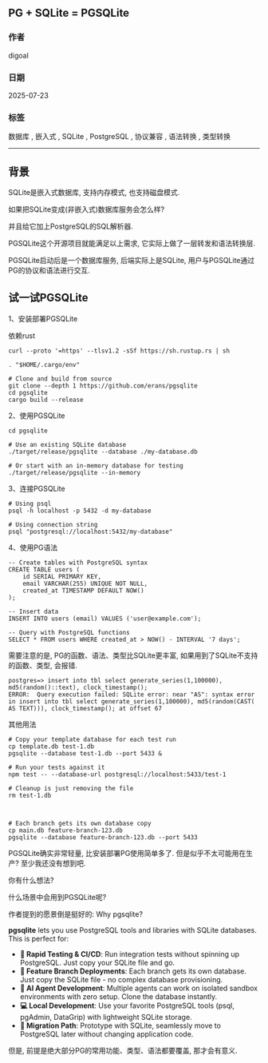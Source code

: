 ## PG + SQLite = PGSQLite      
              
### 作者              
digoal              
              
### 日期              
2025-07-23             
              
### 标签              
数据库 , 嵌入式 , SQLite , PostgreSQL , 协议兼容 , 语法转换 , 类型转换              
              
----              
              
## 背景    
SQLite是嵌入式数据库, 支持内存模式, 也支持磁盘模式.   
  
如果把SQLite变成(非嵌入式)数据库服务会怎么样?  
  
并且给它加上PostgreSQL的SQL解析器.  
  
PGSQLite这个开源项目就能满足以上需求, 它实际上做了一层转发和语法转换层.   
  
PGSQLite启动后是一个数据库服务, 后端实际上是SQLite, 用户与PGSQLite通过PG的协议和语法进行交互.   
  
## 试一试PGSQLite  
1、安装部署PGSQLite  
  
依赖rust  
```  
curl --proto '=https' --tlsv1.2 -sSf https://sh.rustup.rs | sh  
  
. "$HOME/.cargo/env"  
```  
  
```  
# Clone and build from source  
git clone --depth 1 https://github.com/erans/pgsqlite  
cd pgsqlite  
cargo build --release  
```  
  
2、使用PGSQLite  
  
```  
cd pgsqlite  
  
# Use an existing SQLite database  
./target/release/pgsqlite --database ./my-database.db  
  
# Or start with an in-memory database for testing  
./target/release/pgsqlite --in-memory  
```  
  
3、连接PGSQLite  
  
```  
# Using psql  
psql -h localhost -p 5432 -d my-database  
  
# Using connection string  
psql "postgresql://localhost:5432/my-database"  
```  
  
4、使用PG语法  
  
```  
-- Create tables with PostgreSQL syntax  
CREATE TABLE users (  
    id SERIAL PRIMARY KEY,  
    email VARCHAR(255) UNIQUE NOT NULL,  
    created_at TIMESTAMP DEFAULT NOW()  
);  
  
-- Insert data  
INSERT INTO users (email) VALUES ('user@example.com');  
  
-- Query with PostgreSQL functions  
SELECT * FROM users WHERE created_at > NOW() - INTERVAL '7 days';  
```  
  
需要注意的是, PG的函数、语法、类型比SQLite更丰富, 如果用到了SQLite不支持的函数、类型, 会报错.  
```  
postgres=> insert into tbl select generate_series(1,100000), md5(random()::text), clock_timestamp();  
ERROR:  Query execution failed: SQLite error: near "AS": syntax error in insert into tbl select generate_series(1,100000), md5(random(CAST( AS TEXT))), clock_timestamp(); at offset 67  
```  
  
其他用法  
```  
# Copy your template database for each test run  
cp template.db test-1.db  
pgsqlite --database test-1.db --port 5433 &  
  
# Run your tests against it  
npm test -- --database-url postgresql://localhost:5433/test-1  
  
# Cleanup is just removing the file  
rm test-1.db  
  
  
  
# Each branch gets its own database copy  
cp main.db feature-branch-123.db  
pgsqlite --database feature-branch-123.db --port 5433  
```  
  
PGSQLite确实非常轻量, 比安装部署PG使用简单多了. 但是似乎不太可能用在生产? 至少我还没有想到吧.   
  
你有什么想法?  
  
什么场景中会用到PGSQLite呢?  
    
作者提到的愿景倒是挺好的: Why pgsqlite?
  
**pgsqlite** lets you use PostgreSQL tools and libraries with SQLite databases. This is perfect for:
  
- **🚀 Rapid Testing & CI/CD**: Run integration tests without spinning up PostgreSQL. Just copy your SQLite file and go.
- **🌿 Feature Branch Deployments**: Each branch gets its own database. Just copy the SQLite file - no complex database provisioning.
- **🤖 AI Agent Development**: Multiple agents can work on isolated sandbox environments with zero setup. Clone the database instantly.
- **💻 Local Development**: Use your favorite PostgreSQL tools (psql, pgAdmin, DataGrip) with lightweight SQLite storage.
- **🔧 Migration Path**: Prototype with SQLite, seamlessly move to PostgreSQL later without changing application code.
  
但是, 前提是绝大部分PG的常用功能、类型、语法都要覆盖, 那才会有意义.    
